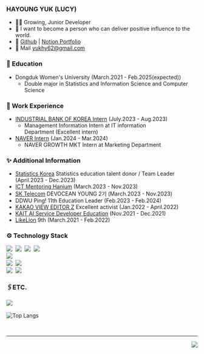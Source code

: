 ### HAYOUNG YUK (LUCY)
- 👩‍💻 Growing, Junior Developer
- 🌟 I want to become a person who can deliver positive influence to the world.
- 🔗 [Github](https://github.com/hayoungyuk) | [Notion Portfolio](https://www.notion.so/Yuk-HaYoung-Why-PM-2488af6d4b8c4000af22561ace274a07?pvs=4)
- 📩 Mail [yukhy62@gmail.com](mailto:yukhy62@gmail.com)

### 🏫 Education
- Dongduk Women's University (March.2021 - Feb.2025(expected))
  - Double major in Statistics and Information Science and Computer Science
      
### 🌱 Work Experience
- [INDUSTRIAL BANK OF KOREA Intern](https://www.ibk.co.kr/) (July.2023 - Aug.2023) 
  - Management Information Intern at IT information Department (Excellent intern)
- [NAVER Intern](https://www.navercorp.com/) (Jan.2024 - Mar.2024)
  - NAVER GROWTH MKT Intern at Marketing Department
    
### ✨ Additional Information
- [Statistics Korea](https://kostat.go.kr/ansk/) Statistics education talent donor / Team Leader (April.2023 - Dec.2023)
- [ICT Mentoring Hanium](https://www.hanium.or.kr/portal/index.do) (March.2023 - Nov.2023)
- [SK Telecom](https://devocean.sk.com/) DEVOCEAN YOUNG 2기 (March.2023 - Nov.2023)
- DDWU Ping! 11th Education Leader (Feb.2023 - Feb.2024)
- [KAKAO VIEW EDITOR Z](https://view.kakao.com/) Excellent activist (Jan.2022 - April.2022)
- [KAIT AI Service Developer Education](https://kait.or.kr/) (Nov.2021 - Dec.2021)
- [LikeLion](https://www.likelion.net/) 9th (March.2021 - Feb.2022)

<!--### 🏆 Awards
- [Dongduk Women's University] 2023-02 Dean-recommended scholarship Student (Scholarship students recommended by the Dean)
- [Korea Statistics Promotion Institute] Report on using the statistical data center in the first half of 2023 - Excellence Award
-->

### ⚙️ Technology Stack
<p align="left">
  <img src="https://img.shields.io/badge/-Python-blue"/>&nbsp
  <img src="https://img.shields.io/badge/-C-9cf"/>&nbsp
  <img src="https://img.shields.io/badge/-Java-orange"/>&nbsp 
  <img src="https://img.shields.io/badge/-JavaScript-yellow"/>&nbsp
  <br>
  <img src="https://img.shields.io/badge/-django-green"/>&nbsp
  <br>
  <img src="https://img.shields.io/badge/-AWS-black"/>&nbsp
  <img src="https://img.shields.io/badge/-Git-black"/>&nbsp
  <br>
  <img src="https://img.shields.io/badge/-MySQL-informational"/>&nbsp
  <img src="https://img.shields.io/badge/-R-lightgrey"/>&nbsp
</p>

### 🖇️ETC.
<p align="left">
  <a href="https://buildtoday.tistory.com/"><img src="https://img.shields.io/badge/Tistory-262626?style=flat-square&logo=D-Wave Systems&logoColor=white&link=https://buildtoday.tistory.com/"/></a>&nbsp
</p>


![Top Langs](https://github-readme-stats.vercel.app/api/top-langs/?username=hayoungyuk&layout=compact&theme=dark)

</br>

<hr>
<p align="right">
  <img src="https://hits.seeyoufarm.com/api/count/incr/badge.svg?url=https%3A%2F%2Fgithub.com%2Fyukhayoung&count_bg=%2379C83D&title_bg=%23514D4D&icon=&icon_color=%23E7E7E7&title=%F0%9F%91%BBhits++&edge_flat=false"/>
</p>
